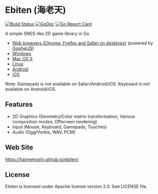 # Ebiten (海老天)

[![Build Status](https://travis-ci.org/hajimehoshi/ebiten.svg?branch=master)](https://travis-ci.org/hajimehoshi/ebiten)
[![GoDoc](https://godoc.org/github.com/hajimehoshi/ebiten?status.svg)](http://godoc.org/github.com/hajimehoshi/ebiten)
[![Go Report Card](https://goreportcard.com/badge/github.com/hajimehoshi/ebiten)](https://goreportcard.com/report/github.com/hajimehoshi/ebiten)

A simple SNES-like 2D game library in Go

* [Web browsers (Chrome, Firefox and Safari on desktops)](https://github.com/hajimehoshi/ebiten/wiki/Web-Browsers) (powered by [GopherJS](http://gopherjs.org/))
* [Windows](https://github.com/hajimehoshi/ebiten/wiki/Windows)
* [Mac OS X](https://github.com/hajimehoshi/ebiten/wiki/Mac-OS-X)
* [Linux](https://github.com/hajimehoshi/ebiten/wiki/Linux)
* [Android](https://github.com/hajimehoshi/ebiten/wiki/Android)
* [iOS](https://github.com/hajimehoshi/ebiten/wiki/iOS)

Note: Gamepads is not available on Safari/Android/iOS. Keyboard is not available on Android/iOS.

## Features

* 2D Graphics (Geometry/Color matrix transformation, Various composition modes, Offscreen rendering)
* Input (Mouse, Keyboard, Gamepads, Touches)
* Audio (Ogg/Vorbis, WAV, PCM)

## Web Site

https://hajimehoshi.github.io/ebiten/

## License

Ebiten is licensed under Apache license version 2.0. See LICENSE file.
